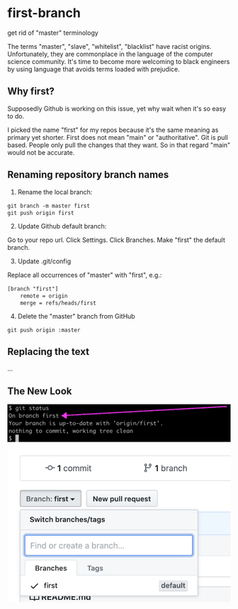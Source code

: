 # first-branch

get rid of "master" terminology

The terms "master", "slave", "whitelist", "blacklist" have racist origins. Unfortunately, they are commonplace in the language of the computer science community. It's time to become more welcoming to black engineers by using language that avoids terms loaded with prejudice.

## Why first?

Supposedly Github is working on this issue, yet why wait when it's so easy to do.

I picked the name "first" for my repos because it's the same meaning as primary yet shorter. First does not mean "main" or "authoritative". Git is pull based. People only pull the changes that they want. So in that regard "main" would not be accurate.

## Renaming repository branch names

1. Rename the local branch:

```
git branch -m master first
git push origin first
```

2. Update Github default branch:

Go to your repo url. Click Settings. Click Branches. Make "first" the default branch.


3. Update .git/config

Replace all occurrences of "master" with "first", e.g.:
```
[branch "first"]
    remote = origin
    merge = refs/heads/first
```

4. Delete the "master" branch from GitHub

```
git push origin :master
```

## Replacing the text

...

## The New Look

![git-status](https://github.com/alevchuk/first-branch/blob/first/img/git-status.png)

![github-branch](https://github.com/alevchuk/first-branch/blob/first/img/github-branch.png)
